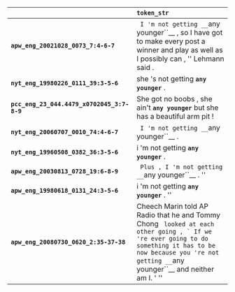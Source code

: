 |                                            | `token_str`                                                                                                                                                                                                       |
|:-------------------------------------------|:------------------------------------------------------------------------------------------------------------------------------------------------------------------------------------------------------------------|
| **`apw_eng_20021028_0073_7:4-6-7`**        | `` I 'm not getting __``any younger``__ , so I have got to make every post a winner and play as well as I possibly can , '' Lehmann said .                                                                        |
| **`nyt_eng_19980226_0111_39:3-5-6`**       | she 's not getting __``any younger``__ .                                                                                                                                                                          |
| **`pcc_eng_23_044.4479_x0702045_3:7-8-9`** | She got no boobs , she ain't __``any younger``__ but she has a beautiful arm pit !                                                                                                                                |
| **`nyt_eng_20060707_0010_74:4-6-7`**       | `` I 'm not getting __``any younger``__ .                                                                                                                                                                         |
| **`nyt_eng_19960508_0382_36:3-5-6`**       | i 'm not getting __``any younger``__ .                                                                                                                                                                            |
| **`apw_eng_20030813_0728_19:6-8-9`**       | `` Plus , I 'm not getting __``any younger``__ . ''                                                                                                                                                               |
| **`apw_eng_19980618_0131_24:3-5-6`**       | i 'm not getting __``any younger``__ . ''                                                                                                                                                                         |
| **`apw_eng_20080730_0620_2:35-37-38`**     | Cheech Marin told AP Radio that he and Tommy Chong `` looked at each other going , ` If we 're ever going to do something it has to be now because you 're not getting __``any younger``__ and neither am I. ' '' |